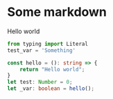# Some markdown
Hello world

```python
from typing import Literal
test_var = 'Something'
```

```typescript
const hello = (): string => {
    return "Hello world";
}
let test: Number = 0;
let _var: boolean = hello();

```
